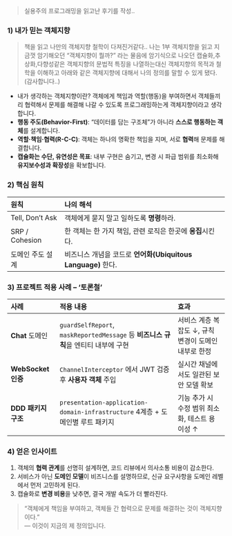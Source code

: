 > 실용주의 프로그래밍을 읽고난 후기를 작성..

### 1) 내가 믿는 객체지향
> 책을 읽고 나만의 객체지향 철학이 다져진거같다..
나는 1부 객체지향을 읽고 지금껏 암기해오던 “객체지향이 뭘까?” 라는 물음에 암기식으로 나오던 캡슐화,추상화,다향성같은 객체지향의 문법적 특징을 나열하는대신 객체지향의 목적과 철학을 이해하고 아래와 같은 객체지향에 대해서 나의 정의를 말할 수 있게 됐다.(감사합니다..)

- 내가 생각하는 객체지향이란? 객체에게 책임과 역할(행동)을 부여하면서 객체들끼리 협력해서 문제를 해결해 나갈 수 있도록 프로그래밍하는게 객체지향이라고 생각합니다.
- **행동 주도(Behavior-First)**: “데이터를 담는 구조체”가 아니라 **스스로 행동하는 객체**를 설계합니다.  
- **역할·책임·협력(R-C-C)**: 객체는 하나의 명확한 책임을 지며, 서로 **협력**해 문제를 해결합니다.  
- **캡슐화는 수단, 유연성은 목표**: 내부 구현은 숨기고, 변경 시 파급 범위를 최소화해 **유지보수성과 확장성**을 확보합니다.

### 2) 핵심 원칙
| 원칙 | 나의 해석 |
| :--- | :--- |
| Tell, Don’t Ask | 객체에게 묻지 말고 일하도록 **명령**하라. |
| SRP / Cohesion | 한 객체는 한 가지 책임, 관련 로직은 한곳에 **응집**시킨다. |
| 도메인 주도 설계 | 비즈니스 개념을 코드로 **언어화(Ubiquitous Language)** 한다. |

### 3) 프로젝트 적용 사례 – ‘토론철’
| 사례 | 적용 내용 | 효과 |
| :--- | :--- | :--- |
| **Chat** 도메인 | `guardSelfReport`, `maskReportedMessage` 등 **비즈니스 규칙**을 엔티티 내부에 구현 | 서비스 계층 복잡도 ↓, 규칙 변경이 도메인 내부로 한정 |
| **WebSocket 인증** | `ChannelInterceptor` 에서 JWT 검증 후 **사용자 객체** 주입 | 실시간 채널에서도 일관된 보안 모델 확보 |
| **DDD 패키지 구조** | `presentation-application-domain-infrastructure` 4계층 + 도메인별 루트 패키지 | 기능 추가 시 수정 범위 최소화, 테스트 용이성 ↑ |

### 4) 얻은 인사이트
1. 객체의 **협력 관계**를 선명히 설계하면, 코드 리뷰에서 의사소통 비용이 감소한다.  
2. 서비스가 아닌 **도메인 모델**이 비즈니스를 설명하므로, 신규 요구사항을 도메인 레벨에서 먼저 고민하게 된다.  
3. 캡슐화로 **변경 비용**을 낮추면, 결국 개발 속도가 더 빨라진다.

> “객체에게 책임을 부여하고, 객체들 간 협력으로 문제를 해결하는 것이 객체지향이다.”  
> — 이것이 지금의 제 정의입니다.

